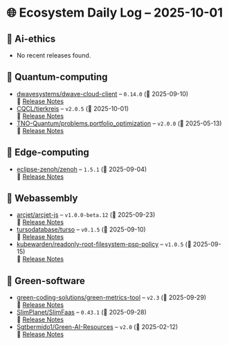 # 🌐 Ecosystem Daily Log – 2025-10-01

## 🔹 Ai-ethics
- No recent releases found.

## 🔹 Quantum-computing
- [dwavesystems/dwave-cloud-client](https://github.com/dwavesystems/dwave-cloud-client/releases/tag/0.14.0) – `0.14.0` (📅 2025-09-10)  
  🔗 [Release Notes](https://github.com/dwavesystems/dwave-cloud-client/releases/tag/0.14.0)
- [CQCL/tierkreis](https://github.com/CQCL/tierkreis/releases/tag/v2.0.5) – `v2.0.5` (📅 2025-10-01)  
  🔗 [Release Notes](https://github.com/CQCL/tierkreis/releases/tag/v2.0.5)
- [TNO-Quantum/problems.portfolio_optimization](https://github.com/TNO-Quantum/problems.portfolio_optimization/releases/tag/v2.0.0) – `v2.0.0` (📅 2025-05-13)  
  🔗 [Release Notes](https://github.com/TNO-Quantum/problems.portfolio_optimization/releases/tag/v2.0.0)

## 🔹 Edge-computing
- [eclipse-zenoh/zenoh](https://github.com/eclipse-zenoh/zenoh/releases/tag/1.5.1) – `1.5.1` (📅 2025-09-04)  
  🔗 [Release Notes](https://github.com/eclipse-zenoh/zenoh/releases/tag/1.5.1)

## 🔹 Webassembly
- [arcjet/arcjet-js](https://github.com/arcjet/arcjet-js/releases/tag/v1.0.0-beta.12) – `v1.0.0-beta.12` (📅 2025-09-23)  
  🔗 [Release Notes](https://github.com/arcjet/arcjet-js/releases/tag/v1.0.0-beta.12)
- [tursodatabase/turso](https://github.com/tursodatabase/turso/releases/tag/v0.1.5) – `v0.1.5` (📅 2025-09-10)  
  🔗 [Release Notes](https://github.com/tursodatabase/turso/releases/tag/v0.1.5)
- [kubewarden/readonly-root-filesystem-psp-policy](https://github.com/kubewarden/readonly-root-filesystem-psp-policy/releases/tag/v1.0.5) – `v1.0.5` (📅 2025-09-15)  
  🔗 [Release Notes](https://github.com/kubewarden/readonly-root-filesystem-psp-policy/releases/tag/v1.0.5)

## 🔹 Green-software
- [green-coding-solutions/green-metrics-tool](https://github.com/green-coding-solutions/green-metrics-tool/releases/tag/v2.3) – `v2.3` (📅 2025-09-29)  
  🔗 [Release Notes](https://github.com/green-coding-solutions/green-metrics-tool/releases/tag/v2.3)
- [SlimPlanet/SlimFaas](https://github.com/SlimPlanet/SlimFaas/releases/tag/0.43.1) – `0.43.1` (📅 2025-09-28)  
  🔗 [Release Notes](https://github.com/SlimPlanet/SlimFaas/releases/tag/0.43.1)
- [Sgtbermido1/Green-AI-Resources](https://github.com/Sgtbermido1/Green-AI-Resources/releases/tag/v2.0) – `v2.0` (📅 2025-02-12)  
  🔗 [Release Notes](https://github.com/Sgtbermido1/Green-AI-Resources/releases/tag/v2.0)